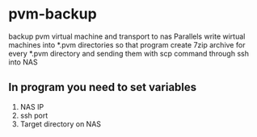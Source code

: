 # pvm-backup

backup pvm virtual machine and transport to nas
Parallels write wirtual machines into *.pvm directories so that program
create 7zip archive for every *.pvm directory and sending them with scp command through ssh into NAS

## In program you need to set variables

1. NAS IP
2. ssh port
3. Target directory on NAS
